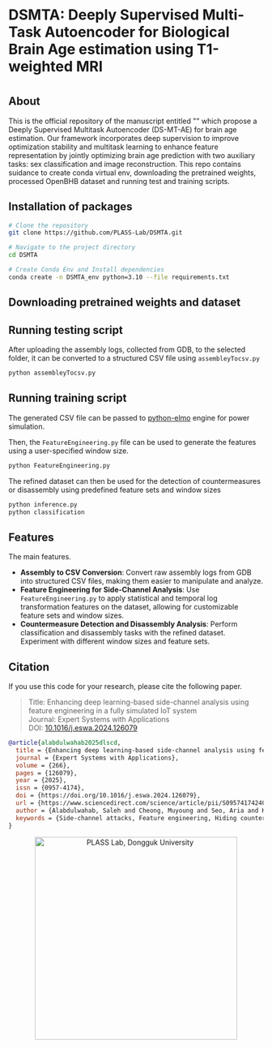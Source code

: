 # DSMTA: Deeply Supervised Multi-Task Autoencoder for Biological Brain Age estimation using T1-weighted MRI
<h1 align="center"><Official Repo</strong></h1>

## About
This is the official repository of the manuscript entitled "" which propose a Deeply Supervised Multitask Autoencoder (DS-MT-AE) for brain age estimation. Our framework incorporates deep supervision to improve optimization stability and multitask learning to enhance feature representation by jointly optimizing brain age prediction with two auxiliary tasks: sex classification and image reconstruction. This repo contains suidance to create conda virtual env, downloading the pretrained weights, processed OpenBHB dataset and running test and training scripts.

## Installation of packages

```bash
# Clone the repository
git clone https://github.com/PLASS-Lab/DSMTA.git

# Navigate to the project directory
cd DSMTA

# Create Conda Env and Install dependencies
conda create -n DSMTA_env python=3.10 --file requirements.txt

```
## Downloading pretrained weights and dataset 


## Running testing script 

After uploading the assembly logs, collected from GDB, to the selected folder, it can be converted to a structured CSV file using `assembleyTocsv.py`

```bash
python assembleyTocsv.py
```
## Running training script 

The generated CSV file can be passed to [python-elmo](https://github.com/ThFeneuil/python-elmo) engine for power simulation.

Then, the `FeatureEngineering.py` file can be used to generate the features using a user-specified window size.

```bash
python FeatureEngineering.py
```

The refined dataset can then be used for the detection of countermeasures or disassembly using predefined feature sets and window sizes

```bash
python inference.py
python classification
```

## Features

The main features.

- **Assembly to CSV Conversion**: Convert raw assembly logs from GDB into structured CSV files, making them easier to manipulate and analyze.
- **Feature Engineering for Side-Channel Analysis**: Use `FeatureEngineering.py` to apply statistical and temporal log transformation features on the dataset, allowing for customizable feature sets and window sizes.
- **Countermeasure Detection and Disassembly Analysis**: Perform classification and disassembly tasks with the refined dataset. Experiment with different window sizes and feature sets.


## Citation
If you use this code for your research, please cite the following paper.
>Title: Enhancing deep learning-based side-channel analysis using feature engineering in a fully simulated IoT system \
>Journal: Expert Systems with Applications \
>DOI: [10.1016/j.eswa.2024.126079](https://doi.org/10.1016/j.eswa.2024.126079)
```bibtex
@article{alabdulwahab2025dlscd,
  title = {Enhancing deep learning-based side-channel analysis using feature engineering in a fully simulated IoT system},
  journal = {Expert Systems with Applications},
  volume = {266},
  pages = {126079},
  year = {2025},
  issn = {0957-4174},
  doi = {https://doi.org/10.1016/j.eswa.2024.126079},
  url = {https://www.sciencedirect.com/science/article/pii/S0957417424029464},
  author = {Alabdulwahab, Saleh and Cheong, Muyoung and Seo, Aria and Kim, Young-Tak and Son, Yunsik},
  keywords = {Side-channel attacks, Feature engineering, Hiding countermeasures, Disassembly attacks, Deep learning, Reverse engineering},
}
```

<p align="center">
  <a href="https://plass.dongguk.edu" target="_blank">
    <img src="https://github.com/sucystem/PLASS/blob/main/logo.png" width="400" alt="PLASS Lab, Dongguk University">
  </a>
</p>

